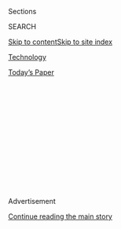 <div id="app">

<div>

<div>

<div>

<div class="NYTAppHideMasthead css-1q2w90k e1suatyy0">

<div class="section css-ui9rw0 e1suatyy2">

<div class="css-eph4ug er09x8g0">

<div class="css-6n7j50">

</div>

<span class="css-1dv1kvn">Sections</span>

<div class="css-10488qs">

<span class="css-1dv1kvn">SEARCH</span>

</div>

[Skip to content](#site-content)[Skip to site
index](#site-index)

</div>

<div id="masthead-section-label" class="css-1wr3we4 eaxe0e00">

[Technology](https://www.nytimes3xbfgragh.onion/section/technology)

</div>

<div class="css-10698na e1huz5gh0">

</div>

</div>

<div id="masthead-bar-one" class="section hasLinks css-15hmgas e1csuq9d3">

<div class="css-uqyvli e1csuq9d0">

</div>

<div class="css-1uqjmks e1csuq9d1">

</div>

<div class="css-9e9ivx">

[](https://myaccount.nytimes3xbfgragh.onion/auth/login?response_type=cookie&client_id=vi)

</div>

<div class="css-1bvtpon e1csuq9d2">

[Today’s
Paper](https://www.nytimes3xbfgragh.onion/section/todayspaper)

</div>

</div>

</div>

</div>

<div data-aria-hidden="false">

<div id="site-content" data-role="main">

<div>

<div class="css-1aor85t" style="opacity:0.000000001;z-index:-1;visibility:hidden">

<div class="css-1hqnpie">

<div class="css-epjblv">

<span class="css-17xtcya">[Technology](/section/technology)</span><span class="css-x15j1o">|</span><span class="css-fwqvlz">Apple
Announces New Privacy
Features</span>

</div>

<div class="css-k008qs">

<div class="css-1iwv8en">

<span class="css-18z7m18"></span>

<div>

</div>

</div>

<span class="css-1n6z4y">https://nyti.ms/2CrFjKa</span>

<div class="css-1705lsu">

<div class="css-4xjgmj">

<div class="css-4skfbu" data-role="toolbar" data-aria-label="Social Media Share buttons, Save button, and Comments Panel with current comment count" data-testid="share-tools">

  - 
  - 
  - 
  - 
    
    <div class="css-6n7j50">
    
    </div>

  - 

</div>

</div>

</div>

</div>

</div>

</div>

<div id="NYT_TOP_BANNER_REGION" class="css-13pd83m">

</div>

<div id="top-wrapper" class="css-1sy8kpn">

<div id="top-slug" class="css-l9onyx">

Advertisement

</div>

[Continue reading the main
story](#after-top)

<div class="ad top-wrapper" style="text-align:center;height:100%;display:block;min-height:250px">

<div id="top" class="place-ad" data-position="top" data-size-key="top">

</div>

</div>

<div id="after-top">

</div>

</div>

<div>

<div id="sponsor-wrapper" class="css-1hyfx7x">

<div id="sponsor-slug" class="css-19vbshk">

Supported by

</div>

[Continue reading the main
story](#after-sponsor)

<div id="sponsor" class="ad sponsor-wrapper" style="text-align:center;height:100%;display:block">

</div>

<div id="after-sponsor">

</div>

</div>

<div class="css-186x18t">

on tech

</div>

<div class="css-1vkm6nb ehdk2mb0">

# Apple Announces New Privacy Features

</div>

Apple says it will make it tougher for apps to track you. It will also
help you wash your
hands.

![<span class="css-cch8ym"><span class="css-1dv1kvn">Credit</span><span class="css-cnj6d5 e1z0qqy90" itemprop="copyrightHolder"><span class="css-1ly73wi e1tej78p0">Credit...</span><span>By
Dae In
Chung</span></span></span>](https://static01.graylady3jvrrxbe.onion/images/2020/06/23/business/23ontech-videostill/23ontech-videostill-mediumSquareAt3X.png)

<div class="css-18e8msd">

<div class="css-vp77d3 epjyd6m0">

<div class="css-hus3qt ey68jwv0" data-aria-hidden="true">

[![Brian X.
Chen](https://static01.graylady3jvrrxbe.onion/images/2018/02/16/multimedia/author-brian-x-chen/author-brian-x-chen-thumbLarge.jpg
"Brian X. Chen")](https://www.nytimes3xbfgragh.onion/by/brian-x-chen)

</div>

<div class="css-1baulvz">

By [<span class="css-1baulvz last-byline" itemprop="name">Brian X.
Chen</span>](https://www.nytimes3xbfgragh.onion/by/brian-x-chen)

</div>

</div>

  - June 23,
    2020

  - 
    
    <div class="css-4xjgmj">
    
    <div class="css-d8bdto" data-role="toolbar" data-aria-label="Social Media Share buttons, Save button, and Comments Panel with current comment count" data-testid="share-tools">
    
      - 
      - 
      - 
      - 
        
        <div class="css-6n7j50">
        
        </div>
    
      - 
    
    </div>
    
    </div>

</div>

</div>

<div class="section meteredContent css-1r7ky0e" name="articleBody" itemprop="articleBody">

<div class="css-1fanzo5 StoryBodyCompanionColumn">

<div class="css-53u6y8">

*This article is part of the On Tech newsletter. You can* [*sign up
here*](https://www.nytimes3xbfgragh.onion/newsletters/signup/OT) *to
receive it weekdays.*

Greetings, friends\! I’m your personal tech columnist. I’ll be taking
the wheel for today’s intro.

This week is a big one for Apple, which is hosting its [annual
conference for the software
developers](https://www.nytimes3xbfgragh.onion/2020/06/22/technology/apple-macs-intel-chips.html)
who make apps for Apple phones, tablets, watches and computers. The
company started the weeklong event with a video presentation streamed on
Monday, outlining its new features.

The presentation was chock-full of jargon and deeply technical stuff
that only engineers would understand. But here’s the news that you may
care about:

  - **Apple is making it tougher for apps to track you.** Unbeknown to
    many of us, thousands of apps that we lovingly use on our
    smartphones have [invisible trackers running in the
    background](https://www.nytimes3xbfgragh.onion/2019/07/03/technology/personaltech/fingerprinting-track-devices-what-to-do.html).
    The trackers may be collecting and sharing our personal information,
    like our location, email address and phone number, with businesses
    and other entities for the purpose of serving targeted ads. You
    can’t opt in or opt out of app tracking.
    
    That may soon change. Apple said that beginning this fall with its
    next mobile operating system, iOS 14, it will require so-called
    third-party apps to ask for your permission to track you.
    
    Apple will also give iPhone and iPad users more control over how
    their location is shared. Instead of sharing your precise location
    with an app, you will be able to share your approximate location,
    giving a developer a rough idea of where you are. That could be
    helpful if you are using a news app, for example, and you want to
    see articles about your hometown but don’t want to share precisely
    where you live.
    
    In the past, Apple and Google have required apps to ask for
    permission to access sensors, such as your camera and microphone.
    These new protections expand on Apple’s efforts to give users
    greater transparency and control over the data collected about us.
    (Your move, Google.)

  - **The Mac is about to make a big shift**. Have you ever noticed how
    sluggish Macs feel compared to Apple’s mobile devices? Macs use
    Intel processors, but mobile processors have outpaced Intel chips in
    terms of speed and power efficiency. Even the cheapest new Apple
    phone, the [$399 iPhone
    SE](https://www.nytimes3xbfgragh.onion/2020/05/06/technology/personaltech/apple-iphone-se-review.html),
    by some measures outperforms the most powerful Mac laptops, which
    cost more than $2,500.
    
    That’s why it’s a big deal that this week Apple announced the
    [beginning of the Mac’s transition to Apple-made
    silicon](https://www.nytimes3xbfgragh.onion/2020/06/19/technology/apple-intel-breakup.html),
    which will be based on the same chip architecture powering iPhones
    and iPads. If all goes well, we can expect Macs with snappier
    performance and much longer battery life, and they should also be
    able to run iPhone and iPad apps.
    
    The transition to Apple chips is expected to take two years. If you
    buy a Mac in 2022, it should have the horsepower of an iPad, but
    work with a mouse and keyboard.

  - **The Apple Watch is trying to be more helpful during the
    pandemic.** Apple said the next version of the Apple Watch operating
    system, WatchOS 7, would take advantage of the watch’s motion
    sensors to detect when you are washing your hands — and start a
    20-second timer to ensure you scrub thoroughly. The watch will also
    use its sensors to track sleep patterns. These are relatively minor
    new features, but we could all probably use better sleep and hygiene
    these days.

-----

## Seeking therapy through screens

*Thanks to Brian for tag-teaming with me. This is Shira Ovide for the
rest of today’s dispatch.*

The last few months have been A LOT. As the stresses on our bodies,
finances, families and minds have piled up, it’s gotten more complicated
to seek help as physicians and mental health specialists paused seeing
patients in person because of coronavirus fears.

</div>

</div>

<div class="css-1fanzo5 StoryBodyCompanionColumn">

<div class="css-53u6y8">

But a silver lining, said Dr. Joy Harden Bradford, a psychologist and
founder of the mental health resource [Therapy for Black
Girls](https://therapyforblackgirls.com/about/), is that moving therapy
sessions online has been more rewarding for some people — although that
hasn’t been true for everyone.

For some, taking face-to-face interaction out of therapy makes difficult
conversations easier. “Adding a screen is just enough of a barrier where
it maybe feels safer to share something,” Dr. Bradford said.

Dr. Bradford had advice for people seeking therapy right now through
online appointments. During virtual sessions, try to find a private,
personal space — even if that means taking a video call alone in your
car, while on a walk or in the bathroom with the door closed.

She also advised people to give themselves a time to transition after
sessions end, rather than jumping right back into family or work
obligations.

Dr. Bradford also said people shouldn’t be afraid to find a new
therapist if their current one isn’t a good match, for example a
practitioner who isn’t responsive to the added stresses that some black
people are feeling.

</div>

</div>

<div class="css-1fanzo5 StoryBodyCompanionColumn">

<div class="css-53u6y8">

For people worried about costs, Dr. Bradford said some individual
therapists and apps such as Talkspace offer free appointments, and a
number of health insurers have been waiving co-payments for people to
speak to therapists virtually during the coronavirus.

And nonprofit groups including the Loveland Foundation, Open Path
Psychotherapy Collective and the Boris Lawrence Henson Foundation offer
financial assistance or lower-cost options for people who are seeking
therapy.

-----

## Before we go …

  - **Never waste a crisis, I guess?** Companies are repurposing their
    technology products as [untested and sometimes comical-sounding
    coronavirus-fighting
    systems](https://www.nytimes3xbfgragh.onion/2020/06/22/business/virus-office-workplace-return.html).
    My colleagues [Natasha
    Singer](https://www.nytimes3xbfgragh.onion/by/natasha-singer) and
    [Julie
    Creswell](https://www.nytimes3xbfgragh.onion/by/julie-creswell)
    write about software for tracking product inventory that has been
    remade into an employee virus-tracking system. Income verification
    software has been pitched for workers to report their health status
    to employers.

  - **I want to know everything about K-pop fans:** The **** New York
    Times pop music writer [Joe
    Coscarelli](https://www.nytimes3xbfgragh.onion/by/joe-coscarelli)
    [explains the internet might of Korean pop music
    fans](https://www.nytimes3xbfgragh.onion/2020/06/22/arts/music/k-pop-fans-trump-politics.html),
    who often use their online savvy to support their favorite boy bands
    and now are [taking credit for helping inflate attendance
    expectations](https://www.nytimes3xbfgragh.onion/2020/06/21/style/tiktok-trump-rally-tulsa.html)
    for President Trump’s Tulsa rally.
    
    Also, read the Times Opinion writer [Charlie
    Warzel](https://www.nytimes3xbfgragh.onion/by/charlie-warzel)
    fretting about [oversimplifying young people’s
    motivations](https://www.nytimes3xbfgragh.onion/2020/06/22/opinion/trump-protest-gen-z.html)
    in the online information wars.

  - **Your regular reminder to be cautious of what you see and share
    online:** A Times team found 41 U.S. cities and towns where false
    rumors spread about anti-fascist activists coming to cause mayhem.
    [Davey Alba](https://www.nytimes3xbfgragh.onion/by/davey-alba) and
    Ben Decker traced the origins of how friends, neighbors and trusted
    businesses in four towns [sometimes unwittingly spread bogus
    fears](https://www.nytimes3xbfgragh.onion/2020/06/22/technology/antifa-local-disinformation.html)
    and forced law enforcement to respond.

### Hugs to this

[Rescued baby
swans](https://twitter.com/wildbirdfund/status/1272639253898571776)\!
Look how fuzzy they are\! (Thanks to my colleague Dodai Stewart for
sharing this one.)

-----

*We want to hear from you. Tell us what you think of this newsletter and
what else you’d like us to explore. You can reach us at*
[*ontech@NYTimes.com.*](mailto:ontech@NYTimes.com?subject=On%20Tech%20Feedback)
**

*Get this newsletter in your inbox every weekday;*[*please sign up
here*](https://www.nytimes3xbfgragh.onion/newsletters/signup/OT)*.*

</div>

</div>

</div>

<div>

</div>

<div>

</div>

<div>

</div>

<div>

<div id="bottom-wrapper" class="css-1ede5it">

<div id="bottom-slug" class="css-l9onyx">

Advertisement

</div>

[Continue reading the main
story](#after-bottom)

<div id="bottom" class="ad bottom-wrapper" style="text-align:center;height:100%;display:block;min-height:90px">

</div>

<div id="after-bottom">

</div>

</div>

</div>

</div>

</div>

## Site Index

<div>

</div>

## Site Information Navigation

  - [© <span>2020</span> <span>The New York Times
    Company</span>](https://help.nytimes3xbfgragh.onion/hc/en-us/articles/115014792127-Copyright-notice)

<!-- end list -->

  - [NYTCo](https://www.nytco.com/)
  - [Contact
    Us](https://help.nytimes3xbfgragh.onion/hc/en-us/articles/115015385887-Contact-Us)
  - [Work with us](https://www.nytco.com/careers/)
  - [Advertise](https://nytmediakit.com/)
  - [T Brand Studio](http://www.tbrandstudio.com/)
  - [Your Ad
    Choices](https://www.nytimes3xbfgragh.onion/privacy/cookie-policy#how-do-i-manage-trackers)
  - [Privacy](https://www.nytimes3xbfgragh.onion/privacy)
  - [Terms of
    Service](https://help.nytimes3xbfgragh.onion/hc/en-us/articles/115014893428-Terms-of-service)
  - [Terms of
    Sale](https://help.nytimes3xbfgragh.onion/hc/en-us/articles/115014893968-Terms-of-sale)
  - [Site
    Map](https://spiderbites.nytimes3xbfgragh.onion)
  - [Help](https://help.nytimes3xbfgragh.onion/hc/en-us)
  - [Subscriptions](https://www.nytimes3xbfgragh.onion/subscription?campaignId=37WXW)

</div>

</div>

</div>

</div>
